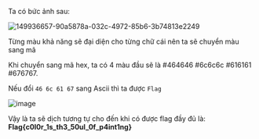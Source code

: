 Ta có bức ảnh sau: 

![149936657-90a5878a-032c-4972-85b6-3b74813e2249](https://user-images.githubusercontent.com/72268643/150115562-78dfbc85-008e-4805-9f97-2e60cf1c3f30.jpg)

Từng màu khả năng sẽ đại diện cho từng chữ cái nên ta sẽ chuyển màu sang mã

Khi chuyển sang mã hex, ta có 4 màu đầu sẽ là #464646 #6c6c6c #616161 #676767.

Nếu đổi `46 6c 61 67` sang Ascii thì ta được `Flag`

![image](https://user-images.githubusercontent.com/72268643/150118128-5881672f-8c68-4b3c-b21f-e0c2a2c870a2.png)
 
Vậy là ta sẽ dịch tương tự cho đến khi có được flag đầy đủ là: **Flag{c0l0r_1s_th3_50ul_0f_p4int1ng}**
